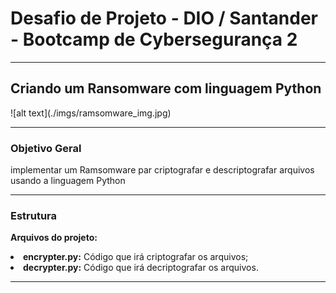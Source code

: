 <h1>Desafio de Projeto - DIO / Santander - Bootcamp de Cybersegurança 2</h1>
<hr>
<h2>Criando um Ransomware com linguagem Python </h2> 
![alt text](./imgs/ramsomware_img.jpg)


<hr>
<h3>Objetivo Geral</h3>
<p>implementar um Ramsomware par criptografar e descriptografar arquivos usando a linguagem Python</p>
<hr>
<h3>Estrutura</h3>
<p><b>Arquivos do projeto:</b></p>
<li><b>encrypter.py:</b> Código que irá criptografar os arquivos;</li>
<li><b>decrypter.py:</b> Código que irá decriptografar os arquivos.</li>
<hr>

